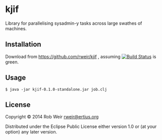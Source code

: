# kjif

Library for parallelising sysadmin-y tasks across large swathes of
machines.

## Installation

Download from https://github.com/rweir/kjif , assuming
[![Build Status](https://travis-ci.org/rweir/kjif.png?branch=master)](https://travis-ci.org/rweir/kjif)
is green.

## Usage

    $ java -jar kjif-0.1.0-standalone.jar job.clj

## License

Copyright © 2014 Rob Weir <rweir@ertius.org>

Distributed under the Eclipse Public License either version 1.0 or (at
your option) any later version.
